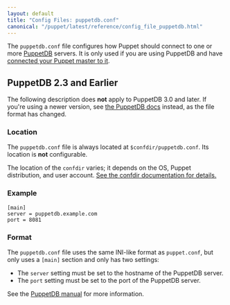```yaml
---
layout: default
title: "Config Files: puppetdb.conf"
canonical: "/puppet/latest/reference/config_file_puppetdb.html"
---
```


[puppetdb_connection]: {{puppetdb}}/puppetdb_connection.html


The `puppetdb.conf` file configures how Puppet should connect to one or more [PuppetDB]({{puppetdb}}/) servers. It is only used if you are using PuppetDB and have [connected your Puppet master to it]({{puppetdb}}/connect_puppet_master.html).

## PuppetDB 2.3 and Earlier

The following description does **not** apply to PuppetDB 3.0 and later. If you're using a newer version, see [the PuppetDB docs][puppetdb_connection] instead, as the file format has changed.

### Location

The `puppetdb.conf` file is always located at `$confdir/puppetdb.conf`. Its location is **not** configurable.

The location of the `confdir` varies; it depends on the OS, Puppet distribution, and user account. [See the confdir documentation for details.][confdir]

[confdir]: ./dirs_confdir.html

### Example

    [main]
    server = puppetdb.example.com
    port = 8081

### Format

The `puppetdb.conf` file uses the same INI-like format as `puppet.conf`, but only uses a `[main]` section and only has two settings:

* The `server` setting must be set to the hostname of the PuppetDB server.
* The `port` setting must be set to the port of the PuppetDB server.

See the [PuppetDB manual]({{puppetdb}}/) for more information.

